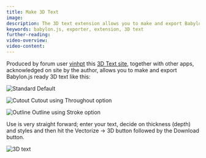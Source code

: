 ```yaml
---
title: Make 3D Text
image: 
description: The 3D text extension allows you to make and export Babylon.js ready 3D text.
keywords: babylon.js, exporter, extension, 3D text
further-reading:
video-overview:
video-content:
---
```


Produced by forum user [vinhpt](https://www.html5gamedevs.com/profile/28165-vinhpt/) this [3D Text site](http://grid.vn/3dtext/), together with other apps, acknowledged on site by the author, allows you to make and export Babylon.js ready 3D text like this:

![Standard](/img/exporters/3Dword1.jpg)
Default

![Cutout](/img/exporters/3Dword2.jpg)
Cutout using Throughout option

![Outline](/img/exporters/3Dword3.jpg)
Outline using Stroke option

Use is very straight forward; enter your text, decide on thickness (depth) and styles and then hit the Vectorize &rarr; 3D button followed by the Download button.

![3D text](/img/exporters/3DText.jpg) 

